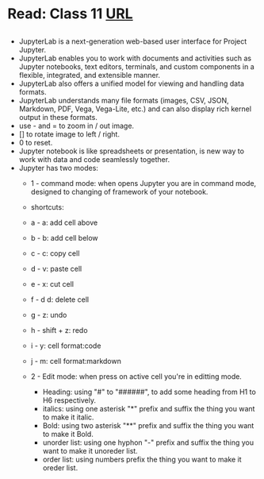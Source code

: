 # Read: Class 11 [URL](https://github.com/MohamadSheikhAlshabab/401-reading-note/blob/master/Read11.md)

## 
- JupyterLab is a next-generation web-based user interface for Project Jupyter.
- JupyterLab enables you to work with documents and activities such as Jupyter notebooks, text editors, terminals, and custom components in a flexible, integrated, and extensible manner.
- JupyterLab also offers a unified model for viewing and handling data formats.
- JupyterLab understands many file formats (images, CSV, JSON, Markdown, PDF, Vega, Vega-Lite, etc.) and can also display rich kernel output in these formats. 
- use - and = to zoom in / out image.
- [] to rotate image to left / right.
- 0 to reset.
- Jupyter notebook is like spreadsheets or presentation, is new way to work with data and code seamlessly together.
- Jupyter has two modes:
  - 1 - command mode: when opens Jupyter  you are in command mode, designed to changing of framework of your notebook.
   - shortcuts: 
    - a - a: add cell above
    - b - b: add cell below
    - c - c: copy cell
    - d - v: paste cell
    - e - x: cut cell
    - f - d d: delete cell
    - g - z: undo
    - h - shift + z: redo
    - i - y: cell format:code
    - j - m: cell format:markdown
  - 2 - Edit mode: when press on active cell you're in editting mode.
  
    - Heading: using "#" to "######", to add some heading from H1 to H6 respectively.
    - italics: using one asterisk "*" prefix and suffix the thing you want to make it italic.
    - Bold: using two asterisk "**" prefix and suffix the thing you want to make it Bold.
    - unorder list: using one hyphon "-" prefix and suffix the thing you want to make it unoreder list.
    - order list: using numbers  prefix the thing you want to make it oreder list.
